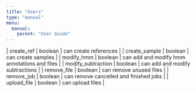 ```yaml
---
title: "Users"
type: "manual"
menu:
  manual:
    parent: "User Guide"
---
```


| create_ref | boolean | can create references |
| create_sample | boolean | can create samples |
| modify_hmm | boolean | can add and modify hmm annotations and files |
| modify_subtraction | boolean | can add and modify subtractions |
| remove_file | boolean | can remove unused files |
| remove_job | boolean | can remove cancelled and finished jobs |
| upload_file | boolean | can upload files |
